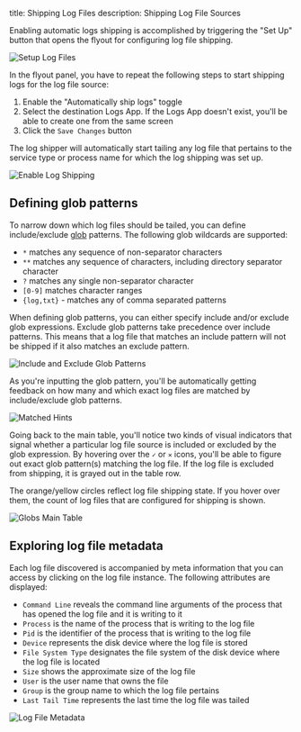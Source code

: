 title: Shipping Log Files
description: Shipping Log File Sources

Enabling automatic logs shipping is accomplished by triggering the "Set Up" button that opens the flyout for configuring log file shipping.

![Setup Log Files](/docs/logs/discovery/images/setup-log-files.png)

In the flyout panel, you have to repeat the following steps to start shipping logs for the log file source:

1. Enable the "Automatically ship <group-name> logs" toggle
2. Select the destination Logs App. If the Logs App doesn't exist, you'll be able to create one from the same screen
3. Click the `Save Changes` button

The log shipper will automatically start tailing any log file that pertains to the service type or process name for which the log shipping was set up.

![Enable Log Shipping](/docs/logs/discovery/images/logfile-flyout.png)

## Defining glob patterns

To narrow down which log files should be tailed, you can define include/exclude [glob](https://en.wikipedia.org/wiki/Glob_(programming)) patterns. The following glob wildcards are supported:

- `*` matches any sequence of non-separator characters
- `**` matches any sequence of characters, including directory separator character
- `?` matches any single non-separator character
- `[0-9]` matches character ranges
- `{log,txt}` - matches any of comma separated patterns

 When defining glob patterns, you can either specify include and/or exclude glob expressions. Exclude glob patterns take precedence over include patterns. This means that a log file that matches an include pattern will not be shipped if it also matches an exclude pattern.

![Include and Exclude Glob Patterns](/docs/logs/discovery/images/include-exclude-globs.png)

As you're inputting the glob pattern, you'll be automatically getting feedback on how many and which exact log files are matched by include/exclude glob patterns.

![Matched Hints](/docs/logs/discovery/images/matched-globs.png)

Going back to the main table, you'll notice two kinds of visual indicators that signal whether a particular log file source is included or excluded by the glob expression. By hovering over the `✓` or `✕` icons, you'll be able to figure out exact glob pattern(s) matching the log file. If the log file is excluded from shipping, it is grayed out in the table row.

The orange/yellow circles reflect log file shipping state. If you hover over them, the count of log files that are configured for shipping is shown.

![Globs Main Table](/docs/logs/discovery/images/globs-main-table.png)

## Exploring log file metadata

Each log file discovered is accompanied by meta information that you can access by clicking on the log file instance. The following attributes are displayed:

- `Command Line` reveals the command line arguments of the process that has opened the log file and it is writing to it
- `Process` is the name of the process that is writing to the log file
- `Pid` is the identifier of the process that is writing to the log file
- `Device` represents the disk device where the log file is stored
- `File System Type` designates the file system of the disk device where the log file is located
- `Size` shows the approximate size of the log file
- `User` is the user name that owns the file
- `Group` is the group name to which the log file pertains
- `Last Tail Time` represents the last time the log file was tailed

![Log File Metadata](/docs/logs/discovery/images/log-file-meta.png)
